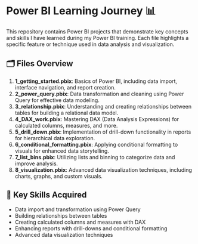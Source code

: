 # Power BI Learning Journey 📊

This repository contains Power BI projects that demonstrate key concepts and skills I have learned during my Power BI training. Each file highlights a specific feature or technique used in data analysis and visualization.

## 🗂 Files Overview
1. **1_getting_started.pbix**: Basics of Power BI, including data import, interface navigation, and report creation.
2. **2_power_query.pbix**: Data transformation and cleaning using Power Query for effective data modeling.
3. **3_relationship.pbix**: Understanding and creating relationships between tables for building a relational data model.
4. **4_DAX_work.pbix**: Mastering DAX (Data Analysis Expressions) for calculated columns, measures, and more.
5. **5_drill_down.pbix**: Implementation of drill-down functionality in reports for hierarchical data exploration.
6. **6_conditional_formatting.pbix**: Applying conditional formatting to visuals for enhanced data storytelling.
7. **7_list_bins.pbix**: Utilizing lists and binning to categorize data and improve analysis.
8. **8_visualization.pbix**: Advanced data visualization techniques, including charts, graphs, and custom visuals.

## 🚀 Key Skills Acquired
- Data import and transformation using Power Query
- Building relationships between tables
- Creating calculated columns and measures with DAX
- Enhancing reports with drill-downs and conditional formatting
- Advanced data visualization techniques

